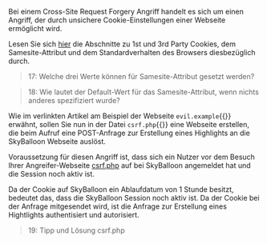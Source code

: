 Bei einem Cross-Site Request Forgery Angriff handelt es sich um einen Angriff,
der durch unsichere Cookie-Einstellungen einer Webseite ermöglicht wird.

Lesen Sie sich [hier]({{https://web.dev/i18n/de/samesite-cookies-explained/#was-sind-erstanbieter-und-drittanbieter-cookies}})
die Abschnitte zu 1st und 3rd Party Cookies, dem Samesite-Attribut und dem Standardverhalten des Browsers diesbezüglich durch.

>17: Welche drei Werte können für Samesite-Attribut gesetzt werden?

>18: Wie lautet der Default-Wert für das Samesite-Attribut, wenn nichts anderes spezifiziert wurde?

Wie im verlinkten Artikel am Beispiel der Webseite `evil.example`{{}} erwähnt, sollen Sie nun in der Datei `csrf.php`{{}}
eine Webseite erstellen, die beim Aufruf eine POST-Anfrage zur Erstellung eines Highlights an die SkyBalloon Webseite auslöst.

Voraussetzung für diesen Angriff ist, dass sich ein Nutzer vor dem Besuch Ihrer Angreifer-Webseite
[csrf.php]({{TRAFFIC_HOST1_82}}/csrf.php.php) auf bei SkyBalloon angemeldet hat und die Session noch aktiv ist.

Da der Cookie auf SkyBalloon ein Ablaufdatum von 1 Stunde besitzt, bedeutet das, dass die SkyBalloon Session noch aktiv ist. 
Da der Cookie bei der Anfrage mitgesendet wird, ist die Anfrage zur Erstellung eines Hightlights authentisiert und autorisiert.

>19: Tipp und Lösung csrf.php